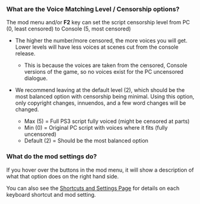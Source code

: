 ### What are the Voice Matching Level / Censorship options?

The mod menu and/or **F2** key can set the script censorship level from PC (0, least censored) to Console (5, most censored)

* The higher the number/more censored, the more voices you will get. Lower levels will have less voices at scenes cut from the console release.
    * This is because the voices are taken from the censored, Console versions of the game, so no voices exist for the PC uncensored dialogue.

* We recommend leaving at the default level (2), which should be the most balanced option with censorship being minimal. Using this option, only copyright changes, innuendos, and a few word changes will be changed.
    * Max (5) = Full PS3 script fully voiced (might be censored at parts)
    * Min (0) = Original PC script with voices where it fits (fully uncensored)
    * Default (2) = Should be the most balanced option

### What do the mod settings do?

If you hover over the buttons in the mod menu, it will show a description of what that option does on the right hand side.

You can also see the [Shortcuts and Settings Page](Higurashi-Part-2---Patch-configuration-and-keyboard-shortcuts.md) for details on each keyboard shortcut and mod setting.
